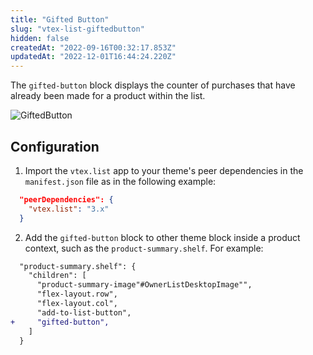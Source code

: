 ```yaml
---
title: "Gifted Button"
slug: "vtex-list-giftedbutton"
hidden: false
createdAt: "2022-09-16T00:32:17.853Z"
updatedAt: "2022-12-01T16:44:24.220Z"
---
```

The `gifted-button` block displays the counter of purchases that have already been made for a product within the list.

![GiftedButton](https://cdn.jsdelivr.net/gh/vtexdocs/dev-portal-content@main/images/vtex-list-giftedbutton-0.gif)

## Configuration

1. Import the `vtex.list` app to your theme's peer dependencies in the `manifest.json` file as in the following example:

```json
  "peerDependencies": {
    "vtex.list": "3.x"
  }
```

2. Add the `gifted-button` block to other theme block inside a product context, such as the `product-summary.shelf`. For example:

```diff
  "product-summary.shelf": {
    "children": [
      "product-summary-image"#OwnerListDesktopImage"",
      "flex-layout.row",
      "flex-layout.col",
      "add-to-list-button",
+     "gifted-button",
    ]
  }
```